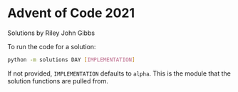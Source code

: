 # Advent of Code 2021

Solutions by Riley John Gibbs

To run the code for a solution:

```bash
python -m solutions DAY [IMPLEMENTATION]
```

If not provided, `IMPLEMENTATION` defaults to `alpha`. This is the module that the solution functions are pulled from.
